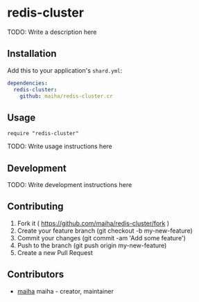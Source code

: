 # redis-cluster

TODO: Write a description here

## Installation


Add this to your application's `shard.yml`:

```yaml
dependencies:
  redis-cluster:
    github: maiha/redis-cluster.cr
```


## Usage


```crystal
require "redis-cluster"
```


TODO: Write usage instructions here

## Development

TODO: Write development instructions here

## Contributing

1. Fork it ( https://github.com/maiha/redis-cluster/fork )
2. Create your feature branch (git checkout -b my-new-feature)
3. Commit your changes (git commit -am 'Add some feature')
4. Push to the branch (git push origin my-new-feature)
5. Create a new Pull Request

## Contributors

- [maiha](https://github.com/maiha) maiha - creator, maintainer
